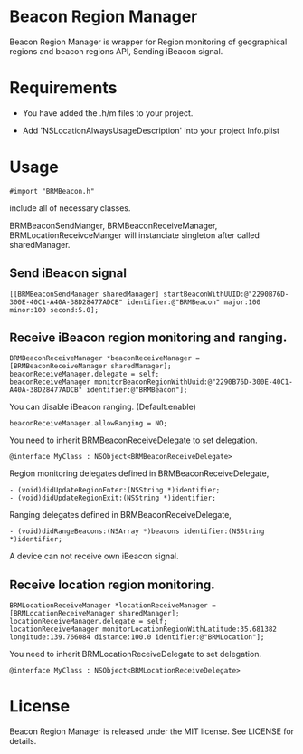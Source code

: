 # Beacon Region Manager

Beacon Region Manager is wrapper for Region monitoring of geographical regions and beacon regions API, Sending iBeacon signal.

# Requirements

* You have added the .h/m files to your project.

* Add 'NSLocationAlwaysUsageDescription' into your project Info.plist

# Usage

```
#import "BRMBeacon.h"
```

include all of necessary classes.

BRMBeaconSendManger, BRMBeaconReceiveManager, BRMLocationReceivceManger will instanciate singleton after called sharedManager.

## Send iBeacon signal

```
[[BRMBeaconSendManager sharedManager] startBeaconWithUUID:@"2290B76D-300E-40C1-A40A-38D28477ADCB" identifier:@"BRMBeacon" major:100 minor:100 second:5.0];
```

## Receive iBeacon region monitoring and ranging.

```
BRMBeaconReceiveManager *beaconReceiveManager = [BRMBeaconReceiveManager sharedManager];
beaconReceiveManager.delegate = self;
beaconReceiveManager monitorBeaconRegionWithUuid:@"2290B76D-300E-40C1-A40A-38D28477ADCB" identifier:@"BRMBeacon"];
```

You can disable iBeacon ranging. (Default:enable)

```
beaconReceiveManager.allowRanging = NO;
```

You need to inherit BRMBeaconReceiveDelegate to set delegation.

```
@interface MyClass : NSObject<BRMBeaconReceiveDelegate>
```

Region monitoring delegates defined in BRMBeaconReceiveDelegate,

```
- (void)didUpdateRegionEnter:(NSString *)identifier;
- (void)didUpdateRegionExit:(NSString *)identifier;
```

Ranging delegates defined in BRMBeaconReceiveDelegate,

```
- (void)didRangeBeacons:(NSArray *)beacons identifier:(NSString *)identifier;
```

A device can not receive own iBeacon signal.

## Receive location region monitoring.

```
BRMLocationReceiveManager *locationReceiveManager = [BRMLocationReceiveManager sharedManager];
locationReceiveManager.delegate = self;
locationReceiveManager monitorLocationRegionWithLatitude:35.681382 longitude:139.766084 distance:100.0 identifier:@"BRMLocation"];
```

You need to inherit BRMLocationReceiveDelegate to set delegation.

```
@interface MyClass : NSObject<BRMLocationReceiveDelegate>
```

# License

Beacon Region Manager is released under the MIT license. See LICENSE for details.

